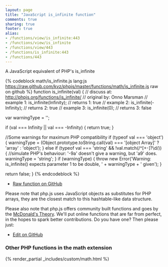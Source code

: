 ```yaml
---
layout: page
title: "JavaScript is_infinite function"
comments: true
sharing: true
footer: true
alias:
- /functions/view/is_infinite:443
- /functions/view/is_infinite
- /functions/view/443
- /functions/is_infinite:443
- /functions/443
---
```

<!-- Generated by Rakefile:build -->
A JavaScript equivalent of PHP's is_infinite

{% codeblock math/is_infinite.js lang:js https://raw.github.com/kvz/phpjs/master/functions/math/is_infinite.js raw on github %}
function is_infinite(val) {
  //  discuss at: http://phpjs.org/functions/is_infinite/
  // original by: Onno Marsman
  //   example 1: is_infinite(Infinity);
  //   returns 1: true
  //   example 2: is_infinite(-Infinity);
  //   returns 2: true
  //   example 3: is_infinite(0);
  //   returns 3: false

  var warningType = '';

  if (val === Infinity || val === -Infinity) {
    return true;
  }

  //Some warnings for maximum PHP compatibility
  if (typeof val === 'object') {
    warningType = (Object.prototype.toString.call(val) === '[object Array]' ? 'array' : 'object');
  } else if (typeof val === 'string' && !val.match(/^[\+\-]?\d/)) {
    //simulate PHP's behaviour: '-9a' doesn't give a warning, but 'a9' does.
    warningType = 'string';
  }
  if (warningType) {
    throw new Error('Warning: is_infinite() expects parameter 1 to be double, ' + warningType + ' given');
  }

  return false;
}
{% endcodeblock %}

 - [Raw function on GitHub](https://github.com/kvz/phpjs/blob/master/functions/math/is_infinite.js)

Please note that php.js uses JavaScript objects as substitutes for PHP arrays, they are 
the closest match to this hashtable-like data structure. 

Please also note that php.js offers community built functions and goes by the 
[McDonald's Theory](https://medium.com/what-i-learned-building/9216e1c9da7d). We'll put online 
functions that are far from perfect, in the hopes to spark better contributions. 
Do you have one? Then please just: 

 - [Edit on GitHub](https://github.com/kvz/phpjs/edit/master/functions/math/is_infinite.js)


### Other PHP functions in the math extension
{% render_partial _includes/custom/math.html %}
